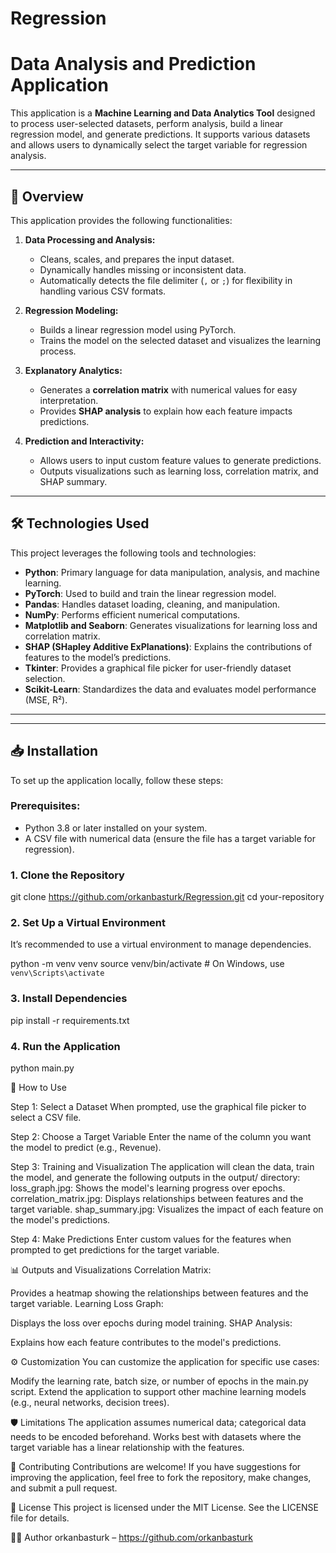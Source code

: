 # Regression
# Data Analysis and Prediction Application

This application is a **Machine Learning and Data Analytics Tool** designed to process user-selected datasets, perform analysis, build a linear regression model, and generate predictions. It supports various datasets and allows users to dynamically select the target variable for regression analysis.

---

## 🚀 **Overview**

This application provides the following functionalities:
1. **Data Processing and Analysis:**
   - Cleans, scales, and prepares the input dataset.
   - Dynamically handles missing or inconsistent data.
   - Automatically detects the file delimiter (`,` or `;`) for flexibility in handling various CSV formats.

2. **Regression Modeling:**
   - Builds a linear regression model using PyTorch.
   - Trains the model on the selected dataset and visualizes the learning process.

3. **Explanatory Analytics:**
   - Generates a **correlation matrix** with numerical values for easy interpretation.
   - Provides **SHAP analysis** to explain how each feature impacts predictions.

4. **Prediction and Interactivity:**
   - Allows users to input custom feature values to generate predictions.
   - Outputs visualizations such as learning loss, correlation matrix, and SHAP summary.

---

## 🛠️ **Technologies Used**

This project leverages the following tools and technologies:
- **Python**: Primary language for data manipulation, analysis, and machine learning.
- **PyTorch**: Used to build and train the linear regression model.
- **Pandas**: Handles dataset loading, cleaning, and manipulation.
- **NumPy**: Performs efficient numerical computations.
- **Matplotlib and Seaborn**: Generates visualizations for learning loss and correlation matrix.
- **SHAP (SHapley Additive ExPlanations)**: Explains the contributions of features to the model’s predictions.
- **Tkinter**: Provides a graphical file picker for user-friendly dataset selection.
- **Scikit-Learn**: Standardizes the data and evaluates model performance (MSE, R²).

---


---

## 📥 **Installation**

To set up the application locally, follow these steps:

### Prerequisites:
- Python 3.8 or later installed on your system.
- A CSV file with numerical data (ensure the file has a target variable for regression).

### 1. Clone the Repository

git clone https://github.com/orkanbasturk/Regression.git
cd your-repository

### 2. Set Up a Virtual Environment
It’s recommended to use a virtual environment to manage dependencies.

python -m venv venv
source venv/bin/activate  # On Windows, use `venv\Scripts\activate`

### 3. Install Dependencies
pip install -r requirements.txt

### 4. Run the Application
python main.py

📝 How to Use

Step 1: Select a Dataset
When prompted, use the graphical file picker to select a CSV file.

Step 2: Choose a Target Variable
Enter the name of the column you want the model to predict (e.g., Revenue).

Step 3: Training and Visualization
The application will clean the data, train the model, and generate the following outputs in the output/ directory:
loss_graph.jpg: Shows the model's learning progress over epochs.
correlation_matrix.jpg: Displays relationships between features and the target variable.
shap_summary.jpg: Visualizes the impact of each feature on the model's predictions.

Step 4: Make Predictions
Enter custom values for the features when prompted to get predictions for the target variable.

📊 Outputs and Visualizations
Correlation Matrix:

Provides a heatmap showing the relationships between features and the target variable.
Learning Loss Graph:

Displays the loss over epochs during model training.
SHAP Analysis:

Explains how each feature contributes to the model's predictions.

⚙️ Customization
You can customize the application for specific use cases:

Modify the learning rate, batch size, or number of epochs in the main.py script.
Extend the application to support other machine learning models (e.g., neural networks, decision trees).

🛡️ Limitations
The application assumes numerical data; categorical data needs to be encoded beforehand.
Works best with datasets where the target variable has a linear relationship with the features.

🤝 Contributing
Contributions are welcome! If you have suggestions for improving the application, feel free to fork the repository, make changes, and submit a pull request.

📄 License
This project is licensed under the MIT License. See the LICENSE file for details.

👨‍💻 Author
orkanbasturk – https://github.com/orkanbasturk





